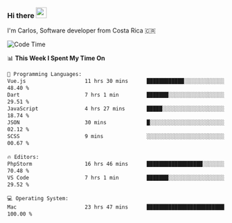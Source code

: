 ### Hi there <img src="https://media.giphy.com/media/hvRJCLFzcasrR4ia7z/giphy.gif" width="25px" height="25px">

I'm Carlos, Software developer from Costa Rica 🇨🇷

[//]: # (<a href="https://app.daily.dev/carum98"><img src="https://github.com/carum98/carum98/blob/main/devcard.svg" width="400" alt="Carlos Umaña Acevedo's Dev Card"/></a>)


<!--START_SECTION:waka-->
![Code Time](http://img.shields.io/badge/Code%20Time-11%2C747%20hrs%2034%20mins-blue)

📊 **This Week I Spent My Time On** 

```text
💬 Programming Languages: 
Vue.js                   11 hrs 30 mins      ████████████░░░░░░░░░░░░░   48.40 % 
Dart                     7 hrs 1 min         ███████░░░░░░░░░░░░░░░░░░   29.51 % 
JavaScript               4 hrs 27 mins       █████░░░░░░░░░░░░░░░░░░░░   18.74 % 
JSON                     30 mins             █░░░░░░░░░░░░░░░░░░░░░░░░   02.12 % 
SCSS                     9 mins              ░░░░░░░░░░░░░░░░░░░░░░░░░   00.67 % 

🔥 Editors: 
PhpStorm                 16 hrs 46 mins      ██████████████████░░░░░░░   70.48 % 
VS Code                  7 hrs 1 min         ███████░░░░░░░░░░░░░░░░░░   29.52 % 

💻 Operating System: 
Mac                      23 hrs 47 mins      █████████████████████████   100.00 % 
```


<!--END_SECTION:waka-->
